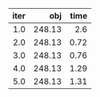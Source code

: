 |  iter |      obj |   time |
| -----:| --------:| ------:|
| $1.0$ | $248.13$ |  $2.6$ |
| $2.0$ | $248.13$ | $0.72$ |
| $3.0$ | $248.13$ | $0.76$ |
| $4.0$ | $248.13$ | $1.29$ |
| $5.0$ | $248.13$ | $1.31$ |

